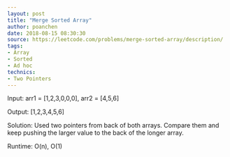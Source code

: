 ```yaml
---
layout: post
title: "Merge Sorted Array"
author: poanchen
date: 2018-08-15 08:30:30
source: https://leetcode.com/problems/merge-sorted-array/description/
tags:
- Array
- Sorted
- Ad hoc
technics:
- Two Pointers
---
```


Input: arr1 = [1,2,3,0,0,0], arr2 = [4,5,6]

Output: [1,2,3,4,5,6]

Solution:
Used two pointers from back of both arrays. Compare them and keep pushing the larger value to the back of the longer array.

Runtime: O(n), O(1)
